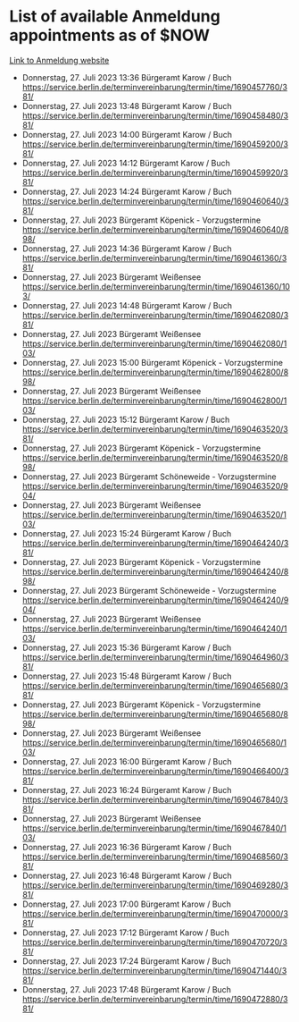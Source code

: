 # List of available Anmeldung appointments as of $NOW
[Link to Anmeldung website](https://service.berlin.de/terminvereinbarung/termin/tag.php?termin=1&anliegen[]=120686&dienstleisterlist=122210,122217,327316,122219,327312,122227,327314,122231,327346,122243,327348,122254,122252,329742,122260,329745,122262,329748,122271,327278,122273,327274,122277,327276,330436,122280,327294,122282,327290,122284,327292,122291,327270,122285,327266,122286,327264,122296,327268,150230,329760,122297,327286,122294,327284,122312,329763,122314,329775,122304,327330,122311,327334,122309,327332,317869,122281,327352,122279,329772,122283,122276,327324,122274,327326,122267,329766,122246,327318,122251,327320,122257,327322,122208,327298,122226,327300&herkunft=http%3A%2F%2Fservice.berlin.de%2Fdienstleistung%2F120686%2F)
- Donnerstag, 27. Juli 2023 13:36 Bürgeramt Karow / Buch https://service.berlin.de/terminvereinbarung/termin/time/1690457760/381/
- Donnerstag, 27. Juli 2023 13:48 Bürgeramt Karow / Buch https://service.berlin.de/terminvereinbarung/termin/time/1690458480/381/
- Donnerstag, 27. Juli 2023 14:00 Bürgeramt Karow / Buch https://service.berlin.de/terminvereinbarung/termin/time/1690459200/381/
- Donnerstag, 27. Juli 2023 14:12 Bürgeramt Karow / Buch https://service.berlin.de/terminvereinbarung/termin/time/1690459920/381/
- Donnerstag, 27. Juli 2023 14:24 Bürgeramt Karow / Buch https://service.berlin.de/terminvereinbarung/termin/time/1690460640/381/
- Donnerstag, 27. Juli 2023  Bürgeramt Köpenick - Vorzugstermine https://service.berlin.de/terminvereinbarung/termin/time/1690460640/898/
- Donnerstag, 27. Juli 2023 14:36 Bürgeramt Karow / Buch https://service.berlin.de/terminvereinbarung/termin/time/1690461360/381/
- Donnerstag, 27. Juli 2023  Bürgeramt Weißensee https://service.berlin.de/terminvereinbarung/termin/time/1690461360/103/
- Donnerstag, 27. Juli 2023 14:48 Bürgeramt Karow / Buch https://service.berlin.de/terminvereinbarung/termin/time/1690462080/381/
- Donnerstag, 27. Juli 2023  Bürgeramt Weißensee https://service.berlin.de/terminvereinbarung/termin/time/1690462080/103/
- Donnerstag, 27. Juli 2023 15:00 Bürgeramt Köpenick - Vorzugstermine https://service.berlin.de/terminvereinbarung/termin/time/1690462800/898/
- Donnerstag, 27. Juli 2023  Bürgeramt Weißensee https://service.berlin.de/terminvereinbarung/termin/time/1690462800/103/
- Donnerstag, 27. Juli 2023 15:12 Bürgeramt Karow / Buch https://service.berlin.de/terminvereinbarung/termin/time/1690463520/381/
- Donnerstag, 27. Juli 2023  Bürgeramt Köpenick - Vorzugstermine https://service.berlin.de/terminvereinbarung/termin/time/1690463520/898/
- Donnerstag, 27. Juli 2023  Bürgeramt Schöneweide - Vorzugstermine https://service.berlin.de/terminvereinbarung/termin/time/1690463520/904/
- Donnerstag, 27. Juli 2023  Bürgeramt Weißensee https://service.berlin.de/terminvereinbarung/termin/time/1690463520/103/
- Donnerstag, 27. Juli 2023 15:24 Bürgeramt Karow / Buch https://service.berlin.de/terminvereinbarung/termin/time/1690464240/381/
- Donnerstag, 27. Juli 2023  Bürgeramt Köpenick - Vorzugstermine https://service.berlin.de/terminvereinbarung/termin/time/1690464240/898/
- Donnerstag, 27. Juli 2023  Bürgeramt Schöneweide - Vorzugstermine https://service.berlin.de/terminvereinbarung/termin/time/1690464240/904/
- Donnerstag, 27. Juli 2023  Bürgeramt Weißensee https://service.berlin.de/terminvereinbarung/termin/time/1690464240/103/
- Donnerstag, 27. Juli 2023 15:36 Bürgeramt Karow / Buch https://service.berlin.de/terminvereinbarung/termin/time/1690464960/381/
- Donnerstag, 27. Juli 2023 15:48 Bürgeramt Karow / Buch https://service.berlin.de/terminvereinbarung/termin/time/1690465680/381/
- Donnerstag, 27. Juli 2023  Bürgeramt Köpenick - Vorzugstermine https://service.berlin.de/terminvereinbarung/termin/time/1690465680/898/
- Donnerstag, 27. Juli 2023  Bürgeramt Weißensee https://service.berlin.de/terminvereinbarung/termin/time/1690465680/103/
- Donnerstag, 27. Juli 2023 16:00 Bürgeramt Karow / Buch https://service.berlin.de/terminvereinbarung/termin/time/1690466400/381/
- Donnerstag, 27. Juli 2023 16:24 Bürgeramt Karow / Buch https://service.berlin.de/terminvereinbarung/termin/time/1690467840/381/
- Donnerstag, 27. Juli 2023  Bürgeramt Weißensee https://service.berlin.de/terminvereinbarung/termin/time/1690467840/103/
- Donnerstag, 27. Juli 2023 16:36 Bürgeramt Karow / Buch https://service.berlin.de/terminvereinbarung/termin/time/1690468560/381/
- Donnerstag, 27. Juli 2023 16:48 Bürgeramt Karow / Buch https://service.berlin.de/terminvereinbarung/termin/time/1690469280/381/
- Donnerstag, 27. Juli 2023 17:00 Bürgeramt Karow / Buch https://service.berlin.de/terminvereinbarung/termin/time/1690470000/381/
- Donnerstag, 27. Juli 2023 17:12 Bürgeramt Karow / Buch https://service.berlin.de/terminvereinbarung/termin/time/1690470720/381/
- Donnerstag, 27. Juli 2023 17:24 Bürgeramt Karow / Buch https://service.berlin.de/terminvereinbarung/termin/time/1690471440/381/
- Donnerstag, 27. Juli 2023 17:48 Bürgeramt Karow / Buch https://service.berlin.de/terminvereinbarung/termin/time/1690472880/381/
